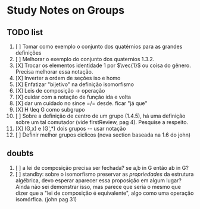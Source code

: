 # Study Notes on Groups

## TODO list

1. [ ] Tomar como exemplo o conjunto dos quatérnios para as grandes definições
2. [ ] Melhorar o exemplo do conjunto dos quaternios 1.3.2.
3. [X] Trocar os elementos identidade $1$ por $\vec{1}$ ou coisa do gênero. Precisa melhorar essa notação.
4. [X] Inverter a ordem de seções iso e homo
5. [X] Enfatizar "bijetivo" na definição isomorfismo 
6. [X] Leis de composição -> operação
7. [X] cuidar com a notação de função ida e volta
8. [X] dar um cuidado no since =/= desde. ficar "já que"
9. [X] H \leq G como subgrupo
10. [ ] Sobre a definição de centro de um grupo (1.4.5), há uma definição sobre um tal comutador (vide firstReview, pag 4). Pesquise a respeito.
11. [X] (G,x) e (G',*) dois grupos -- usar notação
12. [ ] Definir melhor grupos ciclicos (nova section baseada na 1.6 do john)

## doubts

1. [ ] a lei de composição precisa ser fechada? se a,b in G então ab in G?  
2. [ ] standby: sobre o isomorfismo preservar as *propriedades* da estrutura algébrica, devo esperar aparecer essa proposição em algum lugar? Ainda não sei demonstrar isso, mas parece que seria o mesmo que dizer que a "lei de composição é equivalente", algo como uma operação isomórfica. (john pag 31)
